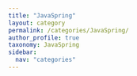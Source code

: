 ```yaml
---
title: "JavaSpring"
layout: category
permalink: /categories/JavaSpring/
author_profile: true
taxonomy: JavaSpring
sidebar:
  nav: "categories"
---
```

